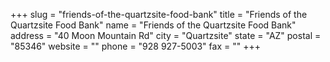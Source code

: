 +++
slug = "friends-of-the-quartzsite-food-bank"
title = "Friends of the Quartzsite Food Bank"
name = "Friends of the Quartzsite Food Bank"
address = "40 Moon Mountain Rd"
city = "Quartzsite"
state = "AZ"
postal = "85346"
website = ""
phone = "928 927-5003"
fax = ""
+++

